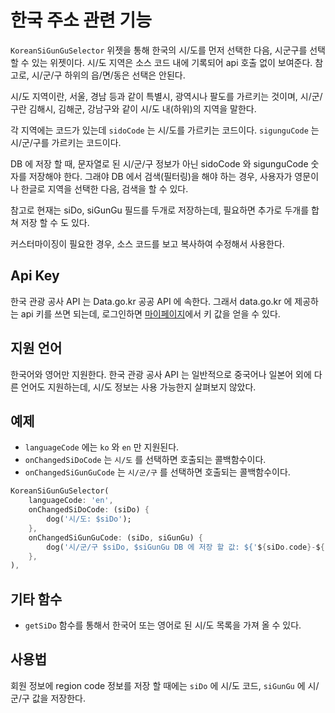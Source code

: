 # 한국 주소 관련 기능


`KoreanSiGunGuSelector` 위젯을 통해 한국의 시/도를 먼저 선택한 다음, 시군구를 선택 할 수 있는 위젯이다.
시/도 지역은 소스 코드 내에 기록되어 api 호출 없이 보여준다.
참고로, 시/군/구 하위의 읍/면/동은 선택은 안된다.

시/도 지역이란, 서울, 경남 등과 같이 특별시, 광역시나 팔도를 가르키는 것이며, 시/군/구란 김해시, 김해군, 강남구와 같이 시/도 내(하위)의 지역을 말한다.

각 지역에는 코드가 있는데 `sidoCode` 는 시/도를 가르키는 코드이다. `sigunguCode` 는 시/군/구를 가르키는 코드이다.

DB 에 저장 할 때, 문자열로 된 시/군/구 정보가 아닌 sidoCode 와 sigunguCode 숫자를 저장해야 한다. 그래야 DB 에서 검색(필터링)을 해야 하는 경우, 사용자가 영문이나 한글로 지역을 선택한 다음, 검색을 할 수 있다.

참고로 현재는 siDo, siGunGu 필드를 두개로 저장하는데, 필요하면 추가로 두개를 합쳐 저장 할 수 도 있다.

커스터마이징이 필요한 경우, 소스 코드를 보고 복사하여 수정해서 사용한다.




## Api Key

한국 관광 공사 API 는 Data.go.kr 공공 API 에 속한다. 그래서 data.go.kr 에 제공하는 api 키를 쓰면 되는데, 로그인하면 [마이페이지](https://www.data.go.kr/iim/main/mypageMain.do)에서 키 값을 얻을 수 있다.


## 지원 언어

한국어와 영어만 지원한다. 한국 관광 공사 API 는 일반적으로 중국어나 일본어 외에 다른 언어도 지원하는데, 시/도 정보는 사용 가능한지 살펴보지 않았다.





## 예제

- `languageCode` 에는 `ko` 와 `en` 만 지원된다.
- `onChangedSiDoCode` 는 `시/도` 를 선택하면 호출되는 콜백함수이다.
- `onChangedSiGunGuCode` 는 `시/군/구` 를 선택하면 호출되는 콜백함수이다.



```dart
KoreanSiGunGuSelector(
    languageCode: 'en',
    onChangedSiDoCode: (siDo) {
        dog('시/도: $siDo');
    },
    onChangedSiGunGuCode: (siDo, siGunGu) {
        dog('시/군/구 $siDo, $siGunGu DB 에 저장 할 값: ${'${siDo.code}-${siGunGu.code}'}');
    },
),
```


## 기타 함수

- `getSiDo` 함수를 통해서 한국어 또는 영어로 된 시/도 목록을 가져 올 수 있다.



## 사용법

회원 정보에 region code 정보를 저장 할 때에는 `siDo` 에 시/도 코드, `siGunGu` 에 시/군/구 값을 저장한다.

